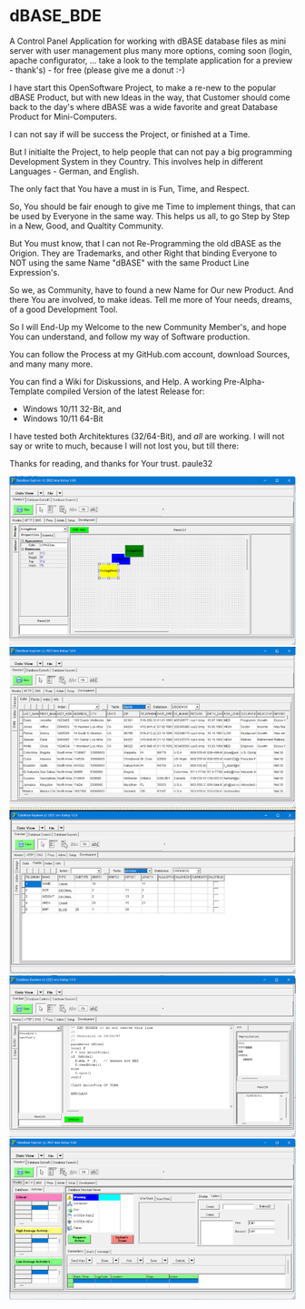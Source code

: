 # dBASE_BDE
A Control Panel Application for working with dBASE database files as mini server with
user management plus many more options, coming soon (login, apache configurator, ...
take a look to the template application for a preview - thank's) - for free
(please give me a donut :-)

I have start this OpenSoftware Project, to make a re-new to the popular dBASE Product,
but with new Ideas in the way, that Customer should come back to the day's where dBASE
was a wide favorite and great Database Product for Mini-Computers.

I can not say if will be success the Project, or finished at a Time.

But I initialte the Project, to help people that can not pay a big programming
Development System in they Country.
This involves help in different Languages - German, and English.

The only fact that You have a must in is Fun, Time, and Respect.

So, You should be fair enough to give me Time to implement things, that can
be used by Everyone in the same way.
This helps us all, to go Step by Step in a New, Good, and Qualtity Community.

But You must know, that I can not Re-Programming the old dBASE as the
Origion. They are Trademarks, and other Right that binding Everyone to NOT
using the same Name "dBASE" with the same Product Line Expression's.

So we, as Community, have to found a new Name for Our new Product.
And there You are involved, to make ideas.
Tell me more of Your needs, dreams, of a good Development Tool.

So I will End-Up my Welcome to the new Community Member's, and hope
You can understand, and follow my way of Software production.

You can follow the Process at my GitHub.com account, download Sources,
and many many more.

You can find a Wiki for Diskussions, and Help.
A working Pre-Alpha-Template compiled Version of the latest Release for:

* Windows 10/11 32-Bit, and
* Windows 10/11 64-Bit

I have tested both Architektures (32/64-Bit), and *all* are working.
I will not say or write to much, because I will not lost you, but till there:

Thanks for reading, and thanks for Your trust.
paule32 

![DesignerPreview](src/screen.png)
![DatabaseView](src/screen2.png)
![DatabaseTableFieldView](src/screen3.png)
![DesignerEditorProview](src/screen4.png)
![Monitor](src/screen5.png)
